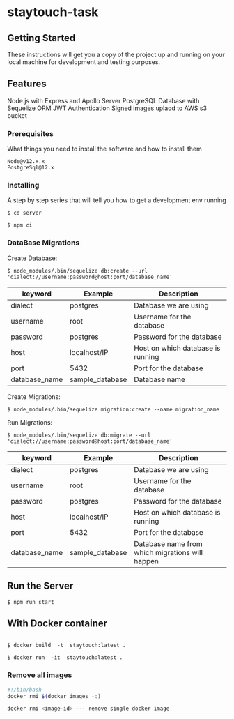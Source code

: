 # staytouch-task

## Getting Started

These instructions will get you a copy of the project up and running on your local machine for development and testing purposes.

## Features

Node.js with Express and Apollo Server
PostgreSQL Database with Sequelize ORM
JWT Authentication
Signed images uplaod to AWS s3 bucket

### Prerequisites

What things you need to install the software and how to install them

```
Node@v12.x.x
PostgreSql@12.x
```

### Installing

A step by step series that will tell you how to get a development env running

```
$ cd server
```

```
$ npm ci
```

### DataBase Migrations

Create Database:
```
$ node_modules/.bin/sequelize db:create --url 'dialect://username:password@host:port/database_name'
```
| keyword       | Example         |Description                        |
| ------------- | --------------- |---------------------------------- |
| dialect       | postgres        |Database we are using              |
| username      | root            |Username for the database          |
| password      | postgres        |Password for the database          |
| host          | localhost/IP    |Host on which database is running  |
| port          | 5432            |Port for the database              |
| database_name | sample_database |Database name|

Create Migrations:
```
$ node_modules/.bin/sequelize migration:create --name migration_name
```

Run Migrations:
```
$ node_modules/.bin/sequelize db:migrate --url 'dialect://username:password@host:port/database_name'
```
| keyword       | Example         |Description                                     |
| ------------- | --------------- |----------------------------------------------- |
| dialect       | postgres        |Database we are using                           |
| username      | root            |Username for the database                       |
| password      | postgres        |Password for the database                       |
| host          | localhost/IP    |Host on which database is running               |
| port          | 5432            |Port for the database                           |
| database_name | sample_database |Database name from which migrations will happen |

## Run the Server
```
$ npm run start
```
## With Docker container
```

$ docker build  -t  staytouch:latest . 

$ docker run  -it  staytouch:latest .

```

### Remove all images

```bash
#!/bin/bash
docker rmi $(docker images -q)

docker rmi <image-id> --- remove single docker image
```

